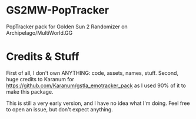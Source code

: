 # GS2MW-PopTracker
PopTracker pack for Golden Sun 2 Randomizer on Archipelago/MultiWorld.GG

# Credits & Stuff

First of all, I don't own ANYTHING: code, assets, names, stuff.
Second, huge credits to Karanum for https://github.com/Karanum/gstla_emotracker_pack as I used 90% of it to make this package.

This is still a very early version, and I have no idea what I'm doing. Feel free to open an issue, but don't expect anything.